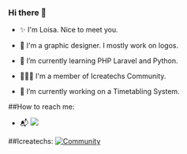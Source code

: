 ### Hi there 👋

 - ✨ I'm Loisa. Nice to meet you.
 
 - 🎨 I'm a graphic designer. I mostly work on logos.
 
 - 🌱 I’m currently learning PHP Laravel and Python.
 
 - 👩🏻‍💻 I'm a member of Icreatechs Community.
 
 - 🔭 I’m currently working on a Timetabling System.
 
##How to reach me: 
 - 📬 <a href="mailto: eloi.celaje@gmail.com"><img src="assets/mailicon"></a>

##Icreatechs:
[![Community](https://discordapp.com/api/guilds/890526319790669895/widget.png?style=banner2)](https://discord.gg/ZYfWTSusXG)

<!--
**Ace0601/Ace0601** is a ✨ _special_ ✨ repository because its `README.md` (this file) appears on your GitHub profile.

Here are some ideas to get you started:

-...
- 👯 I’m looking to collaborate on ...
- 🤔 I’m looking for help with ...
- 💬 Ask me about ...
- 😄 Pronouns: ...
- ⚡ Fun fact: ...
-->

